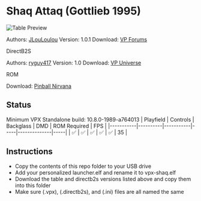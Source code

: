 # Shaq Attaq (Gottlieb 1995)

![Table Preview](https://i.imgur.com/gaEEpd2.jpeg)

Authors: [JLouLoulou](https://www.vpforums.org/index.php?showuser=134330)
Version: 1.0.1
Download: [VP Forums](https://www.vpforums.org/index.php?app=downloads&showfile=15362)

DirectB2S

Authors: [ryguy417](https://vpuniverse.com/profile/31096-ryguy417/)
Version: 1.0
Download: [VP Universe](https://vpuniverse.com/files/file/13150-shaq-attaq-gottlieb-1995-b2s-with-full-dmd/)

ROM

Download: [Pinball Nirvana](https://pinballnirvana.com/forums/resources/shaqatt2.2284/)

## Status 

Minimum VPX Standalone build: 10.8.0-1989-a764013
| Playfield | Controls | Backglass | DMD | ROM Required | FPS | 
|-----------|----------|-----------|-----|--------------|-----|
| :white_check_mark: | :white_check_mark: | :white_check_mark: | :white_check_mark: | :white_check_mark: | 35 |

## Instructions

- Copy the contents of this repo folder to your USB drive
- Add your personalized launcher.elf and rename it to vpx-shaq.elf
- Download the table and directb2s versions listed above and copy them into this folder
- Make sure (.vpx), (.directb2s), and (.ini) files are all named the same
